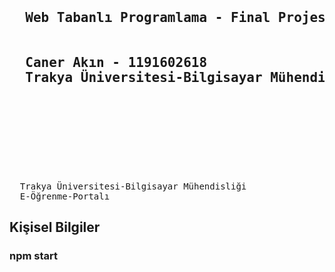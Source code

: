 <pre>
  <h2> 
  Web Tabanlı Programlama - Final Projesi  
  <br> 
  Caner Akın - 1191602618   
  Trakya Üniversitesi-Bilgisayar Mühendisliği 
  </br>
  </h2>
  

  
  <a>Trakya Üniversitesi-Bilgisayar Mühendisliği </a>
  E-Öğrenme-Portalı   
</pre>
<h2>  Kişisel Bilgiler </h2>

### npm start
